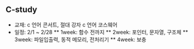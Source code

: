 ## C-study
* 교재: c 언어 콘서트, 절대 강자 c 언어 코스웨어  
* 일정: 2/1 ~ 2/28
** 1week: 함수 전까지
** 2week: 포인터, 문자열, 구조체
** 3week: 파일입출력, 동적 메모리, 전처리기 
** 4week: 보충
